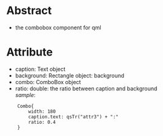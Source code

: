 # Abstract
* the combobox component for qml  

# Attribute
* caption: Text object  
* background: Rectangle object: background  
* combo: ComboBox object  
* ratio: double: the ratio between caption and background  
_sample_:  
```
    Combo{
        width: 180
        caption.text: qsTr("attr3") + ":"
        ratio: 0.4
    }
```  
</br>